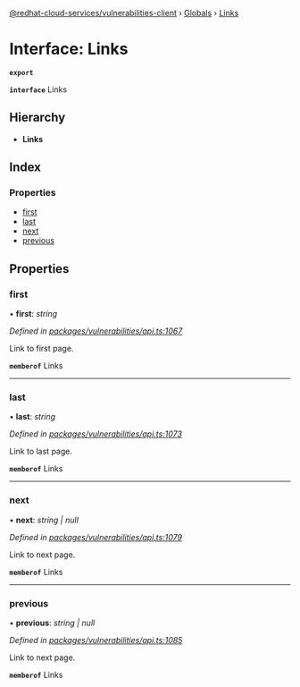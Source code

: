 [@redhat-cloud-services/vulnerabilities-client](../README.md) › [Globals](../globals.md) › [Links](links.md)

# Interface: Links

**`export`** 

**`interface`** Links

## Hierarchy

* **Links**

## Index

### Properties

* [first](links.md#first)
* [last](links.md#last)
* [next](links.md#next)
* [previous](links.md#previous)

## Properties

###  first

• **first**: *string*

*Defined in [packages/vulnerabilities/api.ts:1067](https://github.com/RedHatInsights/javascript-clients/blob/master/packages/vulnerabilities/api.ts#L1067)*

Link to first page.

**`memberof`** Links

___

###  last

• **last**: *string*

*Defined in [packages/vulnerabilities/api.ts:1073](https://github.com/RedHatInsights/javascript-clients/blob/master/packages/vulnerabilities/api.ts#L1073)*

Link to last page.

**`memberof`** Links

___

###  next

• **next**: *string | null*

*Defined in [packages/vulnerabilities/api.ts:1079](https://github.com/RedHatInsights/javascript-clients/blob/master/packages/vulnerabilities/api.ts#L1079)*

Link to next page.

**`memberof`** Links

___

###  previous

• **previous**: *string | null*

*Defined in [packages/vulnerabilities/api.ts:1085](https://github.com/RedHatInsights/javascript-clients/blob/master/packages/vulnerabilities/api.ts#L1085)*

Link to next page.

**`memberof`** Links
